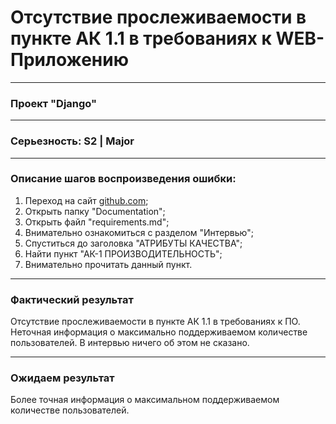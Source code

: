 # Отсутствие прослеживаемости в пункте АК 1.1 в требованиях к WEB-Приложению
____
### Проект "Django"
____
### Серьезность: S2 | Major
____
### Описание шагов воспроизведения ошибки:
1. Переход на сайт [github.com](https://github.com/Kostroma-Polytechnic-College/Schedule-Django);
2. Открыть папку "Documentation";
3. Открыть файл "requirements.md";
4. Внимательно ознакомиться с разделом "Интервью";
5. Спуститься до заголовка "АТРИБУТЫ КАЧЕСТВА";
6. Найти пункт "АК-1 ПРОИЗВОДИТЕЛЬНОСТЬ";
7. Внимательно прочитать данный пункт.
____
### Фактический результат
Отсутствие прослеживаемости в пункте АК 1.1 в требованиях к ПО. Неточная информация о максимально поддерживаемом количестве пользователей. В интервью ничего об этом не сказано.
____
### Ожидаем результат
Более точная информация о максимальном поддерживаемом количестве пользователей.
